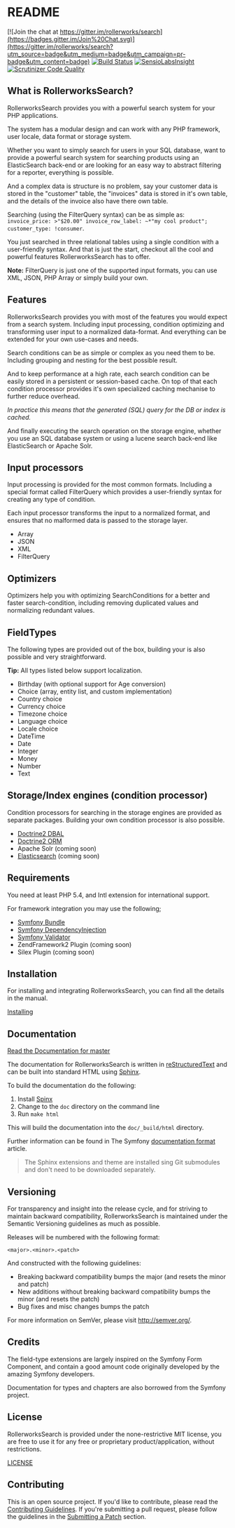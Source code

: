 README
======

[![Join the chat at https://gitter.im/rollerworks/search](https://badges.gitter.im/Join%20Chat.svg)](https://gitter.im/rollerworks/search?utm_source=badge&utm_medium=badge&utm_campaign=pr-badge&utm_content=badge)
[![Build Status](https://secure.travis-ci.org/rollerworks/search.png?branch=master)](http://travis-ci.org/rollerworks/search)
[![SensioLabsInsight](https://insight.sensiolabs.com/projects/92caf31d-dae6-49dd-9526-440d859daa31/mini.png)](https://insight.sensiolabs.com/projects/92caf31d-dae6-49dd-9526-440d859daa31)
[![Scrutinizer Code Quality](https://scrutinizer-ci.com/g/rollerworks/search/badges/quality-score.png?b=master)](https://scrutinizer-ci.com/g/rollerworks/search/?branch=master)

What is RollerworksSearch?
--------------------------

RollerworksSearch provides you with a powerful search system
for your PHP applications.

The system has a modular design and can work with any PHP framework,
user locale, data format or storage system.

Whether you want to simply search for users in your SQL database, want to
provide a powerful search system for searching products using an ElasticSearch
back-end or are looking for an easy way to abstract filtering for a reporter,
everything is possible.

And a complex data is structure is no problem, say your customer data is stored
in the "customer" table, the "invoices" data is stored in it's own table, and
the details of the invoice also have there own table.

Searching (using the FilterQuery syntax) can be as simple as:
`invoice_price: >"$20.00" invoice_row_label: ~*"my cool product"; customer_type: !consumer`.

You just searched in three relational tables using a single condition with a
user-friendly syntax. And that is just the start, checkout all the cool and
powerful features RollerworksSearch has to offer.

**Note:** FilterQuery is just one of the supported input formats, you can use XML,
JSON, PHP Array or simply build your own.

Features
--------

RollerworksSearch provides you with most of the features you would expect
from a search system. Including input processing, condition optimizing and
transforming user input to a normalized data-format. And everything can be
extended for your own use-cases and needs.

Search conditions can be as simple or complex as you need them to be.
Including grouping and nesting for the best possible result.

And to keep performance at a high rate, each search condition can be easily stored
in a persistent or session-based cache. On top of that each condition processor provides
it's own specialized caching mechanise to further reduce overhead.

*In practice this means that the generated (SQL) query for the DB or index is cached.*

And finally executing the search operation on the storage engine,
whether you use an SQL database system or using a lucene search back-end like
ElasticSearch or Apache Solr.

## Input processors

Input processing is provided for the most common formats.
Including a special format called FilterQuery which provides
a user-friendly syntax for creating any type of condition.

Each input processor transforms the input to a normalized format,
and ensures that no malformed data is passed to the storage layer.

* Array
* JSON
* XML
* FilterQuery

## Optimizers

Optimizers help you with optimizing SearchConditions for a better
and faster search-condition, including removing duplicated values and
normalizing redundant values.

## FieldTypes

The following types are provided out of the box, building your is also
possible and very straightforward.

**Tip:** All types listed below support localization.

* Birthday (with optional support for Age conversion)
* Choice (array, entity list, and custom implementation)
* Country choice
* Currency choice
* Timezone choice
* Language choice
* Locale choice
* DateTime
* Date
* Integer
* Money
* Number
* Text

## Storage/Index engines (condition processor)

Condition processors for searching in the storage engines are provided
as separate packages. Building your own condition processor is also possible.

* [Doctrine2 DBAL](https://github.com/rollerworks/search-doctrine-dbal)
* [Doctrine2 ORM](https://github.com/rollerworks/search-doctrine-orm)
* Apache Solr (coming soon)
* [Elasticsearch](https://github.com/rollerworks/search-elasticsearch) (coming soon)

Requirements
------------

You need at least PHP 5.4, and Intl extension for international support.

For framework integration you may use the following;

* [Symfony Bundle](https://github.com/rollerworks/SearchBundle)
* [Symfony DependencyInjection](https://github.com/rollerworks/search-symfony-di)
* [Symfony Validator](https://github.com/rollerworks/search-symfony-validator)
* ZendFramework2 Plugin (coming soon)
* Silex Plugin (coming soon)

Installation
------------

For installing and integrating RollerworksSearch, you can find all the
details in the manual.

[Installing](http://rollerworkssearch.readthedocs.org/en/latest/installing.html)

Documentation
-------------

[Read the Documentation for master][6]

The documentation for RollerworksSearch is written in [reStructuredText][3] and can be built
into standard HTML using [Sphinx][4].

To build the documentation do the following:

1. Install [Spinx][4]
2. Change to the `doc` directory on the command line
3. Run `make html`

This will build the documentation into the `doc/_build/html` directory.

Further information can be found in The Symfony [documentation format][5] article.

> The Sphinx extensions and theme are installed sing Git submodules
> and don't need to be downloaded separately.

Versioning
----------

For transparency and insight into the release cycle, and for striving
to maintain backward compatibility, RollerworksSearch is maintained under
the Semantic Versioning guidelines as much as possible.

Releases will be numbered with the following format:

`<major>.<minor>.<patch>`

And constructed with the following guidelines:

* Breaking backward compatibility bumps the major (and resets the minor and patch)
* New additions without breaking backward compatibility bumps the minor (and resets the patch)
* Bug fixes and misc changes bumps the patch

For more information on SemVer, please visit <http://semver.org/>.

Credits
-------

The field-type extensions are largely inspired on the Symfony Form
Component, and contain a good amount code originally developed by
the amazing Symfony developers.

Documentation for types and chapters are also borrowed from the
Symfony project.

License
-------

RollerworksSearch is provided under the none-restrictive MIT license,
you are free to use it for any free or proprietary product/application,
without restrictions.

[LICENSE](LICENSE)

Contributing
------------

This is an open source project. If you'd like to contribute,
please read the [Contributing Guidelines][1]. If you're submitting
a pull request, please follow the guidelines in the [Submitting a Patch][2] section.

[1]: https://github.com/rollerworks/contributing
[2]: https://contributing.readthedocs.org/en/latest/code/patches.html
[3]: http://docutils.sourceforge.net/rst.html
[4]: http://sphinx-doc.org/
[5]: https://contributing.readthedocs.org/en/latest/documentation/format.html
[6]: http://rollerworkssearch.readthedocs.org/en/latest/
